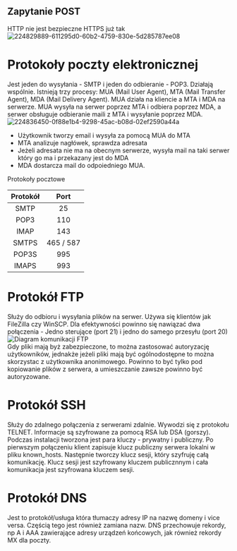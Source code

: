 ## Zapytanie POST
HTTP nie jest bezpieczne
HTTPS już tak
![224829889-611295d0-60b2-4759-830e-5d285787ee08](https://github.com/user-attachments/assets/be84e287-1aef-439e-8cb6-399169663221)
# Protokoły poczty elektronicznej
Jest jeden do wysyłania - SMTP i jeden do odbieranie - POP3. Działają wspólnie. Istnieją trzy procesy: MUA (Mail User Agent), MTA (Mail Transfer Agent), MDA (Mail Delivery Agent). MUA działa na kliencie a MTA i MDA na serwerze. MUA wysyła na serwer poprzez MTA i odbiera poprzez MDA, a serwer obsługuje odbieranie maili z MTA i wysyłanie poprzez MDA.
![224836450-0f88e1b4-9298-45ac-b08d-02ef2590a44a](https://github.com/user-attachments/assets/78af0808-3d56-4633-a3d1-9b9a53307395)
- Użytkownik tworzy email i wysyła za pomocą MUA do MTA
- MTA analizuje nagłówek, sprawdza adresata
- Jeżeli adresata nie ma na obecnym serwerze, wysyła mail na taki serwer który go ma i przekazany jest do MDA
- MDA dostarcza mail do odpoiedniego MUA.

Protokoły pocztowe

<div align="center">

| Protokół | Port     |
|:---:     |:---:     |
|SMTP      | 25       |
|POP3      | 110      |
|IMAP      | 143      |
|SMTPS     | 465 / 587|
|POP3S     | 995      |
|IMAPS     | 993      |

</div>

# Protokół FTP
Służy do odbioru i wysyłania plików na serwer. Używa się klientów jak FileZilla czy WinSCP. Dla efektywności powinno się nawiązać dwa połączenia - Jedno sterujące (port 21) i jedno do samego przesyłu (port 20)
![Diagram komunikacji FTP](https://user-images.githubusercontent.com/125214141/224841997-c2d2e306-e34a-49ed-87be-b89eb9082818.png)  
Gdy pliki mają byż zabezpieczone, to można zastosować autoryzację użytkowników, jednakże jeżeli pliki mają być ogólnodostępne to można skorzystac z użytkownika anonimowego. Powinno to być tylko pod kopiowanie plików z serwera, a umieszczanie zawsze powinno być autoryzowane.
# Protokół SSH
Służy do zdalnego połączenia z serwerami zdalnie. Wywodzi się z protokołu TELNET. Informacje są szyfrowane za pomocą RSA lub DSA (gorszy). Podczas instalacji tworzona jest para kluczy - prywatny i publiczny. Po pierwszym połączeniu klient zapisuje klucz publiczny serwera lokalni w pliku known_hosts. Następnie tworczy klucz sesji, który szyfruję całą komunikację. Klucz sesji jest szyfrowany kluczem publicznnym i cała komunikacja jest szyfrowana kluczem sesji.
# Protokół DNS
Jest to protokół/usługa która tłumaczy adresy IP na nazwę domeny i vice versa. Częścią tego jest również zamiana nazw. DNS przechowuje rekordy, np A i AAA zawierające adresy urządzeń końcowych, jak również rekordy MX dla poczty.
